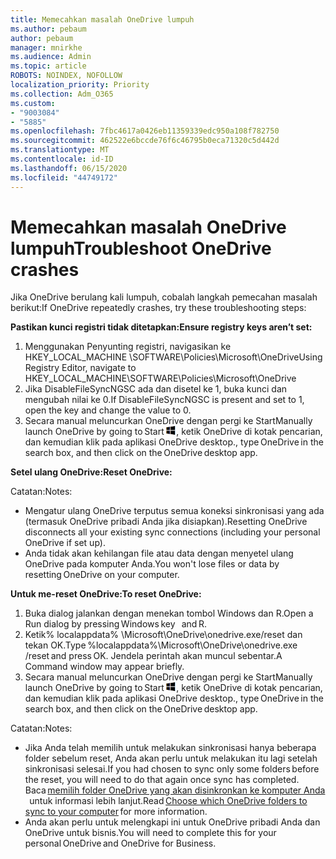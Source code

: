```yaml
---
title: Memecahkan masalah OneDrive lumpuh
ms.author: pebaum
author: pebaum
manager: mnirkhe
ms.audience: Admin
ms.topic: article
ROBOTS: NOINDEX, NOFOLLOW
localization_priority: Priority
ms.collection: Adm_O365
ms.custom:
- "9003084"
- "5885"
ms.openlocfilehash: 7fbc4617a0426eb11359339edc950a108f782750
ms.sourcegitcommit: 462522e6bccde76f6c46795b0eca71320c5d442d
ms.translationtype: MT
ms.contentlocale: id-ID
ms.lasthandoff: 06/15/2020
ms.locfileid: "44749172"
---
```

# <a name="troubleshoot-onedrive-crashes"></a><span data-ttu-id="4eeac-102">Memecahkan masalah OneDrive lumpuh</span><span class="sxs-lookup"><span data-stu-id="4eeac-102">Troubleshoot OneDrive crashes</span></span>

<span data-ttu-id="4eeac-103">Jika OneDrive berulang kali lumpuh, cobalah langkah pemecahan masalah berikut:</span><span class="sxs-lookup"><span data-stu-id="4eeac-103">If OneDrive repeatedly crashes, try these troubleshooting steps:</span></span>

<span data-ttu-id="4eeac-104">**Pastikan kunci registri tidak ditetapkan:**</span><span class="sxs-lookup"><span data-stu-id="4eeac-104">**Ensure registry keys aren’t set:**</span></span>

1. <span data-ttu-id="4eeac-105">Menggunakan Penyunting registri, navigasikan ke HKEY_LOCAL_MACHINE \SOFTWARE\Policies\Microsoft\OneDrive</span><span class="sxs-lookup"><span data-stu-id="4eeac-105">Using Registry Editor, navigate to HKEY_LOCAL_MACHINE\SOFTWARE\Policies\Microsoft\OneDrive</span></span>
2. <span data-ttu-id="4eeac-106">Jika DisableFileSyncNGSC ada dan disetel ke 1, buka kunci dan mengubah nilai ke 0.</span><span class="sxs-lookup"><span data-stu-id="4eeac-106">If DisableFileSyncNGSC is present and set to 1, open the key and change the value to 0.</span></span>
3. <span data-ttu-id="4eeac-107">Secara manual meluncurkan OneDrive dengan pergi ke Start</span><span class="sxs-lookup"><span data-stu-id="4eeac-107">Manually launch OneDrive by going to Start</span></span> ![Tekan tombol Windows](data:image/png;base64,iVBORw0KGgoAAAANSUhEUgAAABEAAAAOCAYAAADJ7fe0AAAAAXNSR0IArs4c6QAAAARnQU1BAACxjwv8YQUAAAAJcEhZcwAADsQAAA7EAZUrDhsAAADxSURBVDhPY/wPBAx4wR+Gd6/fM7x9/ZTh9ZuXDGdPnWE4tH0rw/UHDxlaVp9kCDCSYWABKfv35wfD+/cfGV4+fcLw5uVjhlOXzzFsX/qWYebmZAZPWWOGO2DD8ACQS9Y3e4Bcg4Y9/t94fPa/CoY4Aq8/+xik/T8TkEMxGDyGgANWwSqeobvbGSyAADIM3BwCDKXd3QyfoCLoQEGAA0xTxSWjsYMJwLHjkruU4UXSJ4YnT54x3Dh/luHmjfMMmw9wMjCDlRAGBDPgjy8fGT5//8rw9P4Thge3zzNcvXmDYevmfQzXb1xlmH/0ATADyjAAAKdWkD3ZSwNeAAAAAElFTkSuQmCC)<span data-ttu-id="4eeac-109">, ketik OneDrive di kotak pencarian, dan kemudian klik pada aplikasi OneDrive desktop.</span><span class="sxs-lookup"><span data-stu-id="4eeac-109">, type OneDrive in the search box, and then click on the OneDrive desktop app.</span></span>

<span data-ttu-id="4eeac-110">**Setel ulang OneDrive:**</span><span class="sxs-lookup"><span data-stu-id="4eeac-110">**Reset OneDrive:**</span></span>

<span data-ttu-id="4eeac-111">Catatan:</span><span class="sxs-lookup"><span data-stu-id="4eeac-111">Notes:</span></span>

- <span data-ttu-id="4eeac-112">Mengatur ulang OneDrive terputus semua koneksi sinkronisasi yang ada (termasuk OneDrive pribadi Anda jika disiapkan).</span><span class="sxs-lookup"><span data-stu-id="4eeac-112">Resetting OneDrive disconnects all your existing sync connections (including your personal OneDrive if set up).</span></span>
- <span data-ttu-id="4eeac-113">Anda tidak akan kehilangan file atau data dengan menyetel ulang OneDrive pada komputer Anda.</span><span class="sxs-lookup"><span data-stu-id="4eeac-113">You won't lose files or data by resetting OneDrive on your computer.</span></span>

<span data-ttu-id="4eeac-114">**Untuk me-reset OneDrive:**</span><span class="sxs-lookup"><span data-stu-id="4eeac-114">**To reset OneDrive:**</span></span>

1. <span data-ttu-id="4eeac-115">Buka dialog jalankan dengan menekan tombol Windows dan R.</span><span class="sxs-lookup"><span data-stu-id="4eeac-115">Open a Run dialog by pressing Windows key    and R.</span></span>
2. <span data-ttu-id="4eeac-116">Ketik% localappdata% \Microsoft\OneDrive\onedrive.exe/reset dan tekan OK.</span><span class="sxs-lookup"><span data-stu-id="4eeac-116">Type %localappdata%\Microsoft\OneDrive\onedrive.exe /reset and press OK.</span></span> <span data-ttu-id="4eeac-117">Jendela perintah akan muncul sebentar.</span><span class="sxs-lookup"><span data-stu-id="4eeac-117">A Command window may appear briefly.</span></span>
3. <span data-ttu-id="4eeac-118">Secara manual meluncurkan OneDrive dengan pergi ke Start</span><span class="sxs-lookup"><span data-stu-id="4eeac-118">Manually launch OneDrive by going to Start</span></span> ![Tekan tombol Windows](data:image/png;base64,iVBORw0KGgoAAAANSUhEUgAAABEAAAAOCAYAAADJ7fe0AAAAAXNSR0IArs4c6QAAAARnQU1BAACxjwv8YQUAAAAJcEhZcwAADsQAAA7EAZUrDhsAAADxSURBVDhPY/wPBAx4wR+Gd6/fM7x9/ZTh9ZuXDGdPnWE4tH0rw/UHDxlaVp9kCDCSYWABKfv35wfD+/cfGV4+fcLw5uVjhlOXzzFsX/qWYebmZAZPWWOGO2DD8ACQS9Y3e4Bcg4Y9/t94fPa/CoY4Aq8/+xik/T8TkEMxGDyGgANWwSqeobvbGSyAADIM3BwCDKXd3QyfoCLoQEGAA0xTxSWjsYMJwLHjkruU4UXSJ4YnT54x3Dh/luHmjfMMmw9wMjCDlRAGBDPgjy8fGT5//8rw9P4Thge3zzNcvXmDYevmfQzXb1xlmH/0ATADyjAAAKdWkD3ZSwNeAAAAAElFTkSuQmCC)<span data-ttu-id="4eeac-120">, ketik OneDrive di kotak pencarian, dan kemudian klik pada aplikasi OneDrive desktop.</span><span class="sxs-lookup"><span data-stu-id="4eeac-120">, type OneDrive in the search box, and then click on the OneDrive desktop app.</span></span>

<span data-ttu-id="4eeac-121">Catatan:</span><span class="sxs-lookup"><span data-stu-id="4eeac-121">Notes:</span></span>

- <span data-ttu-id="4eeac-122">Jika Anda telah memilih untuk melakukan sinkronisasi hanya beberapa folder sebelum reset, Anda akan perlu untuk melakukan itu lagi setelah sinkronisasi selesai.</span><span class="sxs-lookup"><span data-stu-id="4eeac-122">If you had chosen to sync only some folders before the reset, you will need to do that again once sync has completed.</span></span> <span data-ttu-id="4eeac-123">Baca [memilih folder OneDrive yang akan disinkronkan ke komputer Anda](https://support.office.com/article/98b8b011-8b94-419b-aa95-a14ff2415e85)   untuk informasi lebih lanjut.</span><span class="sxs-lookup"><span data-stu-id="4eeac-123">Read [Choose which OneDrive folders to sync to your computer](https://support.office.com/article/98b8b011-8b94-419b-aa95-a14ff2415e85) for more information.</span></span>
- <span data-ttu-id="4eeac-124">Anda akan perlu untuk melengkapi ini untuk OneDrive pribadi Anda dan OneDrive untuk bisnis.</span><span class="sxs-lookup"><span data-stu-id="4eeac-124">You will need to complete this for your personal OneDrive and OneDrive for Business.</span></span>